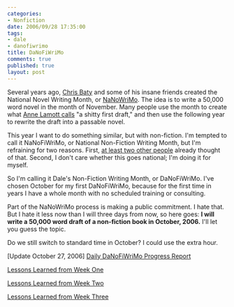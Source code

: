 ```yaml
--- 
categories: 
- Nonfiction
date: 2006/09/28 17:35:00
tags: 
- dale
- danofiwrimo
title: DaNoFiWriMo
comments: true
published: true
layout: post
---
```


Several years ago, <a href="http://www.amazon.com/gp/product/0811845052/104-3420659-4046314?ie=UTF8&amp;tag=dalehemer-20&amp;linkCode=xm2&amp;camp=1789&amp;creativeASIN=0811845052">Chris Baty</a> and some of his insane friends created the National Novel Writing Month, or <a href="http://www.nanowrimo.org/">NaNoWriMo</a>.  The idea is to write a 50,000 word novel in the month of November.  Many people use the month to create what <a href="http://www.amazon.com/gp/product/0385480016/104-3420659-4046314?ie=UTF8&amp;tag=dalehemer-20&amp;linkCode=xm2&amp;camp=1789&amp;creativeASIN=0385480016">Anne Lamott calls</a> "a shitty first draft," and then use the following year to rewrite the draft into a passable novel.

This year I want to do something similar, but with non-fiction.  I'm tempted to call it NaNoFiWriMo, or National Non-Fiction Writing Month, but I'm refraining for two reasons.  First, <a href="http://www.google.com/search?q=nanofiwrimo">at least two other people</a> already thought of that.  Second, I don't care whether this goes national; I'm doing it for myself.

So I'm calling it Dale's Non-Fiction Writing Month, or DaNoFiWriMo.  I've chosen October for my first DaNoFiWriMo, because for the first time in years I have a whole month with no scheduled training or consulting.

Part of the NaNoWriMo process is making a public commitment.  I hate that.  But I hate it less now than I will three days from now, so here goes:  <strong>I will write a 50,000 word draft of a non-fiction book in October, 2006.</strong>  I'll let you guess the topic.

Do we still switch to standard time in October?  I could use the extra hour.

[Update October 27, 2006]
<a href="http://www.dhemery.com/dalewriting/2006/10/danofiwrimo">Daily DaNoFiWriMo Progress Report</a>

<a href="http://www.dhemery.com/dalewriting/2006/10/week1">Lessons Learned from Week One</a>

<a href="http://www.dhemery.com/dalewriting/2006/10/week2">Lessons Learned from Week Two</a>

<a href="http://www.dhemery.com/dalewriting/2006/10/week3">Lessons Learned from Week Three</a>
